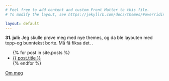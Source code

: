 ```yaml
---
# Feel free to add content and custom Front Matter to this file.
# To modify the layout, see https://jekyllrb.com/docs/themes/#overriding-theme-defaults

layout: default
---
```

  __31. juli:__ Jeg skulle prøve meg med nye themes, og da ble layouten med topp-og bunntekst borte. Må få fiksa det.
.
<ul>
  {% for post in site.posts %}
    <li>
      <a href="{{ post.url }}">{{ post.title }}</a>
    </li>
  {% endfor %}
</ul>

[Om meg](https://egilron.github.io/about/)